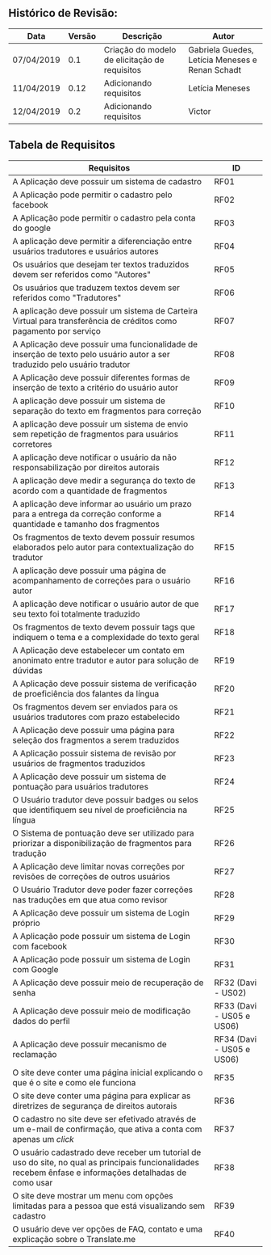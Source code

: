 ## Histórico de Revisão:
| Data | Versão | Descrição | Autor |
|---|---|---|---|
|07/04/2019| 0.1 | Criação do modelo de elicitação de requisitos| Gabriela Guedes, Letícia Meneses e Renan Schadt |
|11/04/2019| 0.12 | Adicionando requisitos| Letícia Meneses |
|12/04/2019| 0.2| Adicionando requisitos | Victor|



## Tabela de Requisitos
| Requisitos | ID|
|---|---|
|  A Aplicação deve possuir um sistema de cadastro | RF01 |
|  A Aplicação pode permitir o cadastro pelo facebook | RF02 |
|  A Aplicação pode permitir o cadastro pela conta do google | RF03 |
|  A aplicação deve permitir a diferenciação entre usuários tradutores e usuários autores | RF04 |
|  Os usuários que desejam ter textos traduzidos devem ser referidos como "Autores" | RF05 |
|  Os usuários que traduzem textos devem ser referidos como "Tradutores" | RF06 |
|  A aplicação deve possuir um sistema de Carteira Virtual para transferência de créditos como pagamento por serviço | RF07 |
|  A Aplicação deve possuir uma funcionalidade de inserção de texto pelo usuário autor a ser traduzido pelo usuário tradutor | RF08 |
|  A Aplicação deve possuir diferentes formas de inserção de texto a critério do usuário autor | RF09 |
|  A aplicação deve possuir um sistema de separação do texto em fragmentos para correção  | RF10 |
|  A aplicação deve possuir um sistema de envio sem repetição de fragmentos para usuários corretores | RF11 |
|  A aplicação deve notificar o usuário da não responsabilização por direitos autorais | RF12 |
|  A aplicação deve medir a segurança do texto de acordo com a quantidade de fragmentos | RF13 |
|  A aplicação deve informar ao usuário um prazo para a entrega da correção conforme a quantidade e tamanho dos fragmentos  | RF14 |
|  Os fragmentos de texto devem possuir resumos elaborados pelo autor para contextualização do tradutor | RF15 |
|  A aplicação deve possuir uma página de acompanhamento de correções para o usuário autor | RF16 |
|  A aplicação deve notificar o usuário autor de que seu texto foi totalmente traduzido | RF17 |
|  Os fragmentos de texto devem possuir tags que indiquem o tema e a complexidade do texto geral | RF18 |
|  A Aplicação deve estabelecer um contato em anonimato entre tradutor e autor para solução de dúvidas | RF19 |
|  A Aplicação deve possuir sistema de verificação de proeficiência dos falantes da língua | RF20 |
|  Os fragmentos devem ser enviados para os usuários tradutores com prazo estabelecido | RF21 |
|  A Aplicação deve possuir uma página para seleção dos fragmentos a serem traduzidos | RF22 |
|  A Aplicação possuir sistema de revisão por usuários de fragmentos traduzidos | RF23 |
|  A Aplicação deve possuir um sistema de pontuação para usuários tradutores | RF24 |
|  O Usuário tradutor deve possuir badges ou selos que identifiquem seu nível de proeficiência na língua | RF25 |
|  O Sistema de pontuação deve ser utilizado para priorizar a disponibilização de fragmentos para tradução | RF26 |
|  A Aplicação deve limitar novas correções por revisões de correções de outros usuários | RF27 |
|  O Usuário Tradutor deve poder fazer correções nas traduções em que atua como revisor | RF28 |
|  A Aplicação deve possuir um sistema de Login próprio | RF29 |
|  A Aplicação pode possuir um sistema de Login com facebook | RF30 |
|  A Aplicação pode possuir um sistema de Login com Google | RF31 |
|  A Aplicação deve possuir meio de recuperação de senha | RF32 (Davi - US02) |
|  A Aplicação deve possuir meio de modificação dados do perfil | RF33 (Davi - US05 e US06) |
|  A Aplicação deve possuir mecanismo de reclamação | RF34 (Davi - US05 e US06) |
|  O site deve conter uma página inicial explicando o que é o site e como ele funciona | RF35 |
|  O site deve conter uma página para explicar as diretrizes de segurança de direitos autorais | RF36 |
|  O cadastro no site deve ser efetivado através de um e-mail de confirmação, que ativa a conta com apenas um _click_ | RF37 |
|  O usuário cadastrado deve receber um tutorial de uso do site, no qual as principais funcionalidades recebem ênfase e informações detalhadas de como usar | RF38 |
| O site deve mostrar um menu com opções limitadas para a pessoa que está visualizando sem cadastro | RF39 |
| O usuário deve ver opções de FAQ, contato e uma explicação sobre o Translate.me | RF40 |
